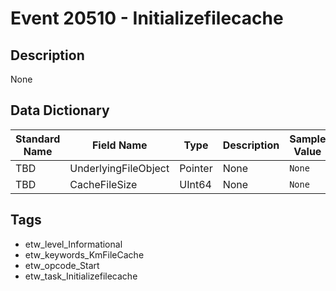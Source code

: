 # Event 20510 - Initializefilecache

## Description
None

## Data Dictionary
|Standard Name|Field Name|Type|Description|Sample Value|
|---|---|---|---|---|
|TBD|UnderlyingFileObject|Pointer|None|`None`|
|TBD|CacheFileSize|UInt64|None|`None`|

## Tags
* etw_level_Informational
* etw_keywords_KmFileCache
* etw_opcode_Start
* etw_task_Initializefilecache